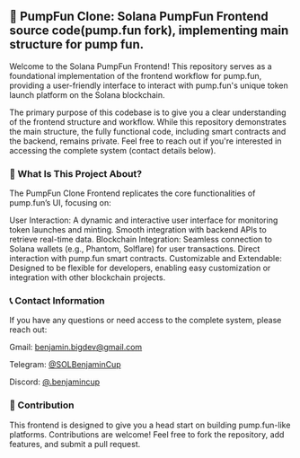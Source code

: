 ## 🚀 PumpFun Clone: Solana PumpFun Frontend source code(pump.fun fork), implementing main structure for pump fun.

Welcome to the Solana PumpFun Frontend!
This repository serves as a foundational implementation of the frontend workflow for pump.fun, providing a user-friendly interface to interact with pump.fun's unique token launch platform on the Solana blockchain.

The primary purpose of this codebase is to give you a clear understanding of the frontend structure and workflow. While this repository demonstrates the main structure, the fully functional code, including smart contracts and the backend, remains private. Feel free to reach out if you're interested in accessing the complete system (contact details below).

### 🌟 What Is This Project About?
The PumpFun Clone Frontend replicates the core functionalities of pump.fun’s UI, focusing on:

User Interaction:
A dynamic and interactive user interface for monitoring token launches and minting.
Smooth integration with backend APIs to retrieve real-time data.
Blockchain Integration:
Seamless connection to Solana wallets (e.g., Phantom, Solflare) for user transactions.
Direct interaction with pump.fun smart contracts.
Customizable and Extendable:
Designed to be flexible for developers, enabling easy customization or integration with other blockchain projects.

### 📞 Contact Information
If you have any questions or need access to the complete system, please reach out:


Gmail: benjamin.bigdev@gmail.com

Telegram: [@SOLBenjaminCup](https://t.me/SOLBenjaminCup)

Discord: [@.benjamincup](https://discord.com/channels/@me/1305610537790476382)


### 🤝 Contribution
This frontend is designed to give you a head start on building pump.fun-like platforms. Contributions are welcome! Feel free to fork the repository, add features, and submit a pull request.

